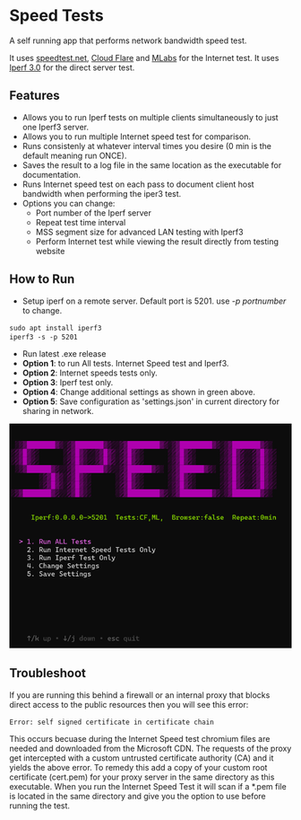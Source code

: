 # Speed Tests

A self running app that performs network bandwidth speed test.

It uses [speedtest.net](https://www.speedtest.net/), [Cloud Flare](https://speed.cloudflare.com/) and [MLabs](https://speed.measurementlab.net/#/) for the Internet test. It uses [Iperf 3.0](https://iperf.fr/iperf-download.php) for the direct server test.

## Features
- Allows you to run Iperf tests on multiple clients simultaneously to just one Iperf3 server.
- Allows you to run multiple Internet speed test for comparison.
- Runs consistenly at whatever interval times you desire (0 min is the default meaning run ONCE).
- Saves the result to a log file in the same location as the executable for documentation.
- Runs Internet speed test on each pass to document client host bandwidth when performing the iper3 test.
- Options you can change: 
    - Port number of the Iperf server
    - Repeat test time interval
    - MSS segment size for advanced LAN testing with Iperf3
    - Perform Internet test while viewing the result directly from testing website

## How to Run
- Setup iperf on a remote server. Default port is 5201. use *-p portnumber* to change.
```
sudo apt install iperf3
iperf3 -s -p 5201
```

- Run latest .exe release
- **Option 1**: to run All tests. Internet Speed test and Iperf3.
- **Option 2**: Internet speeds tests only.
- **Option 3**: Iperf test only.
- **Option 4**: Change additional settings as shown in green above.
- **Option 5**: Save configuration as 'settings.json' in current directory for sharing in network.


![Menu](media/speed1.png)

## Troubleshoot

If you are running this behind a firewall or an internal proxy that blocks direct access to the public resources then you will see this error:

```
Error: self signed certificate in certificate chain
```

This occurs becuase during the Internet Speed test chromium files are needed and downloaded from the Microsoft CDN. The requests of the proxy get intercepted with a custom untrusted certificate authority (CA) and it yields the above error. To remedy this add a copy of your custom root certificate (cert.pem) for your proxy server in the same directory as this executable. When you run the Internet Speed Test it will scan if a *.pem file is located in the same directory and give you the option to use before running the test.
